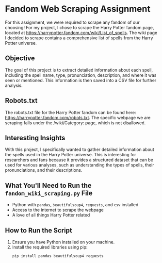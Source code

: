 # Fandom Web Scraping Assignment

For this assignment, we were required to scrape any fandom of our choosing! For my project, I chose to scrape the Harry Potter fandom page, located at https://harrypotter.fandom.com/wiki/List_of_spells. The wiki page I decided to scrape contains a comprehensive list of spells from the Harry Potter universe.

## Objective

The goal of this project is to extract detailed information about each spell, including the spell name, type, pronunciation, description, and where it was seen or mentioned. This information is then saved into a CSV file for further analysis.

## Robots.txt

The robots.txt file for the Harry Potter fandom can be found here: https://harrypotter.fandom.com/robots.txt. The specific webpage we are scraping falls under the /wiki/Category: page, which is not disallowed.

## Interesting Insights

With this project, I specifically wanted to gather detailed information about the spells used in the Harry Potter universe. This is interesting for researchers and fans because it provides a structured dataset that can be used for various analyses, such as understanding the types of spells, their pronunciations, and their descriptions.

## What You'll Need to Run the `fandom_wiki_scraping.py` File

- Python with `pandas`, `beautifulsoup4`, `requests`, and `csv` installed
- Access to the internet to scrape the webpage
- A love of all things Harry Potter related

## How to Run the Script

1. Ensure you have Python installed on your machine.
2. Install the required libraries using pip:
   ```sh
   pip install pandas beautifulsoup4 requests